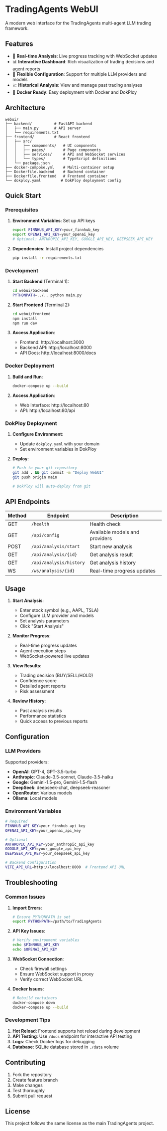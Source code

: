 # TradingAgents WebUI

A modern web interface for the TradingAgents multi-agent LLM trading framework.

## Features

- 🚀 **Real-time Analysis**: Live progress tracking with WebSocket updates
- 📊 **Interactive Dashboard**: Rich visualization of trading decisions and agent reports
- 🔧 **Flexible Configuration**: Support for multiple LLM providers and models
- 📈 **Historical Analysis**: View and manage past trading analyses
- 🐳 **Docker Ready**: Easy deployment with Docker and DokPloy

## Architecture

```
webui/
├── backend/          # FastAPI backend
│   ├── main.py       # API server
│   └── requirements.txt
├── frontend/         # React frontend
│   ├── src/
│   │   ├── components/   # UI components
│   │   ├── pages/        # Page components
│   │   ├── services/     # API and WebSocket services
│   │   └── types/        # TypeScript definitions
│   └── package.json
├── docker-compose.yml    # Multi-container setup
├── Dockerfile.backend    # Backend container
├── Dockerfile.frontend   # Frontend container
└── dokploy.yaml         # DokPloy deployment config
```

## Quick Start

### Prerequisites

1. **Environment Variables**: Set up API keys
   ```bash
   export FINNHUB_API_KEY=your_finnhub_key
   export OPENAI_API_KEY=your_openai_key
   # Optional: ANTHROPIC_API_KEY, GOOGLE_API_KEY, DEEPSEEK_API_KEY
   ```

2. **Dependencies**: Install project dependencies
   ```bash
   pip install -r requirements.txt
   ```

### Development

1. **Start Backend** (Terminal 1):
   ```bash
   cd webui/backend
   PYTHONPATH=../.. python main.py
   ```

2. **Start Frontend** (Terminal 2):
   ```bash
   cd webui/frontend
   npm install
   npm run dev
   ```

3. **Access Application**:
   - Frontend: http://localhost:3000
   - Backend API: http://localhost:8000
   - API Docs: http://localhost:8000/docs

### Docker Deployment

1. **Build and Run**:
   ```bash
   docker-compose up --build
   ```

2. **Access Application**:
   - Web Interface: http://localhost:80
   - API: http://localhost:80/api

### DokPloy Deployment

1. **Configure Environment**:
   - Update `dokploy.yaml` with your domain
   - Set environment variables in DokPloy

2. **Deploy**:
   ```bash
   # Push to your git repository
   git add . && git commit -m "Deploy WebUI"
   git push origin main
   
   # DokPloy will auto-deploy from git
   ```

## API Endpoints

| Method | Endpoint | Description |
|--------|----------|-------------|
| GET | `/health` | Health check |
| GET | `/api/config` | Available models and providers |
| POST | `/api/analysis/start` | Start new analysis |
| GET | `/api/analysis/{id}` | Get analysis result |
| GET | `/api/analysis/history` | Get analysis history |
| WS | `/ws/analysis/{id}` | Real-time progress updates |

## Usage

1. **Start Analysis**:
   - Enter stock symbol (e.g., AAPL, TSLA)
   - Configure LLM provider and models
   - Set analysis parameters
   - Click "Start Analysis"

2. **Monitor Progress**:
   - Real-time progress updates
   - Agent execution steps
   - WebSocket-powered live updates

3. **View Results**:
   - Trading decision (BUY/SELL/HOLD)
   - Confidence score
   - Detailed agent reports
   - Risk assessment

4. **Review History**:
   - Past analysis results
   - Performance statistics
   - Quick access to previous reports

## Configuration

### LLM Providers

Supported providers:
- **OpenAI**: GPT-4, GPT-3.5-turbo
- **Anthropic**: Claude-3.5-sonnet, Claude-3.5-haiku
- **Google**: Gemini-1.5-pro, Gemini-1.5-flash
- **DeepSeek**: deepseek-chat, deepseek-reasoner
- **OpenRouter**: Various models
- **Ollama**: Local models

### Environment Variables

```bash
# Required
FINNHUB_API_KEY=your_finnhub_api_key
OPENAI_API_KEY=your_openai_api_key

# Optional
ANTHROPIC_API_KEY=your_anthropic_api_key
GOOGLE_API_KEY=your_google_api_key
DEEPSEEK_API_KEY=your_deepseek_api_key

# Backend Configuration
VITE_API_URL=http://localhost:8000  # Frontend API URL
```

## Troubleshooting

### Common Issues

1. **Import Errors**:
   ```bash
   # Ensure PYTHONPATH is set
   export PYTHONPATH=/path/to/TradingAgents
   ```

2. **API Key Issues**:
   ```bash
   # Verify environment variables
   echo $FINNHUB_API_KEY
   echo $OPENAI_API_KEY
   ```

3. **WebSocket Connection**:
   - Check firewall settings
   - Ensure WebSocket support in proxy
   - Verify correct WebSocket URL

4. **Docker Issues**:
   ```bash
   # Rebuild containers
   docker-compose down
   docker-compose up --build
   ```

### Development Tips

1. **Hot Reload**: Frontend supports hot reload during development
2. **API Testing**: Use `/docs` endpoint for interactive API testing
3. **Logs**: Check Docker logs for debugging
4. **Database**: SQLite database stored in `./data` volume

## Contributing

1. Fork the repository
2. Create feature branch
3. Make changes
4. Test thoroughly
5. Submit pull request

## License

This project follows the same license as the main TradingAgents project.